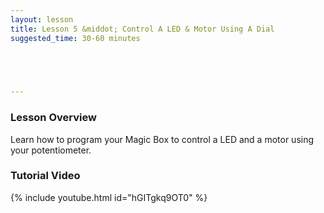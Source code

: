 ```yaml
---
layout: lesson
title: Lesson 5 &middot; Control A LED & Motor Using A Dial
suggested_time: 30-60 minutes

      



---
```


### Lesson Overview

Learn how to program your Magic Box to control a LED and a motor using your potentiometer.

### Tutorial Video

{% include youtube.html id="hGITgkq9OT0" %}